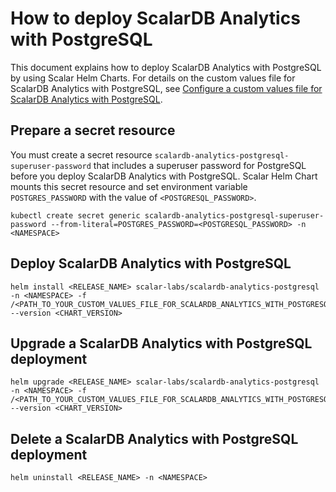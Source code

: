 # How to deploy ScalarDB Analytics with PostgreSQL

This document explains how to deploy ScalarDB Analytics with PostgreSQL by using Scalar Helm Charts. For details on the custom values file for ScalarDB Analytics with PostgreSQL, see [Configure a custom values file for ScalarDB Analytics with PostgreSQL](./configure-custom-values-scalardb-analytics-postgresql.md).

## Prepare a secret resource

You must create a secret resource `scalardb-analytics-postgresql-superuser-password` that includes a superuser password for PostgreSQL before you deploy ScalarDB Analytics with PostgreSQL. Scalar Helm Chart mounts this secret resource and set environment variable `POSTGRES_PASSWORD` with the value of `<POSTGRESQL_PASSWORD>`.

```console
kubectl create secret generic scalardb-analytics-postgresql-superuser-password --from-literal=POSTGRES_PASSWORD=<POSTGRESQL_PASSWORD> -n <NAMESPACE>
```

## Deploy ScalarDB Analytics with PostgreSQL

```console
helm install <RELEASE_NAME> scalar-labs/scalardb-analytics-postgresql -n <NAMESPACE> -f /<PATH_TO_YOUR_CUSTOM_VALUES_FILE_FOR_SCALARDB_ANALYTICS_WITH_POSTGRESQL> --version <CHART_VERSION>
```

## Upgrade a ScalarDB Analytics with PostgreSQL deployment

```console
helm upgrade <RELEASE_NAME> scalar-labs/scalardb-analytics-postgresql -n <NAMESPACE> -f /<PATH_TO_YOUR_CUSTOM_VALUES_FILE_FOR_SCALARDB_ANALYTICS_WITH_POSTGRESQL> --version <CHART_VERSION>
```

## Delete a ScalarDB Analytics with PostgreSQL deployment

```console
helm uninstall <RELEASE_NAME> -n <NAMESPACE>
```
